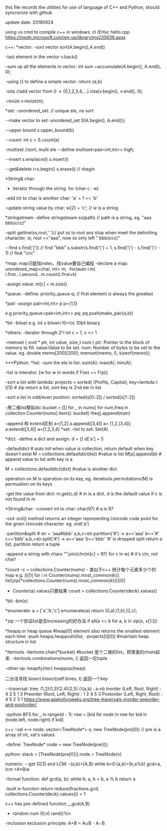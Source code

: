 this file records the utilities for use of language of C++ and Python,
should syncronize with github

update date: 20180924

using vs cmd to compile c++ in windows:
cl /EHsc hello.cpp   https://msdn.microsoft.com/en-us/library/ms235639.aspx

c++:
*vector:
-sort vector
sort(A.begin(),A.end()

-last element in the vector
v.back()

-sum up all the elements in vector: 
int sum =accumulate(A.begin(), A.end(), 0);

-using {} to define a simple vector:
return {a,b}

-iota  //add vector from 0  -> {0,1,2,3,4,...}
 iota(v.begin(), v.end(), 0);
 
 -resize
 v.resize(n);

*set:
-unordered_set:   // unique ele, no sort

--make vector to set:
unordered_set<int> S(A.begin(), A.end());

--upper bound
s.upper_bound(b)

--count:
int c = S.count(a)
 
-multiset  //sort, multi ele 
--define
multiset<pair<int,int>> high;

--insert
s.emplace(i)
s.insert(i)

--get&delete
i=s.begin() s.erase(i) // rbegin

*String& char:
- iterator through the string:
for (char c : w)

-add int to char is another char:
'a' + 1 == 'b'

-update string value by char:
w[2] = 'c'; // w is a string

*stringstream
-define
stringstream ss(path) // path is a string, eg. "aaa bbb(ccc)"

-split
getline(ss,root,' ')// put ss to root ans stop when meet the delimiting character, ie, root =="aaa", now ss only left " bbb(ccc)"

--find
s.find('(')) // find "bbb"
s.substr(s.find('(') + 1, s.find(')') - s.find('(') - 1)  // find "ccc"

*map: map只能找index，找value要自己编程
-declare a map:
unordered_map<char, int> m;
-for(auto i:m)
    i.first...i.second...m.count(i.first+k)

-assign value:
m[c] = m.size()

*queue:
-define:
priority_queue<int> q; // first element is always the greatest 

*pair 
-assign
pair<int,int> p
p={1,1}

e.g
priority_queue<pair<int,int>> pq; 
pq.push(make_pair(a,b))

*bit
-bitset
e.g. int x
bitset<10>(x) 10bit binary

*others:
-iterator through 2^i
int c = 1; c << 1

-memset ( void * ptr, int value, size_t num )
ptr: Pointer to the block of memory to fill. value:Value to be set. num: Number of bytes to be set to the value.
eg. double memo[200][200]; memset(memo, 0, sizeof(memo));

***Python:
*list:
-sum the ele in list:
sum(A); max(A); min(A);

-list is interator:
[w for w in words if F(w) == F(p)]

-sort a list with lambda:
projects = sorted(
(Profits, Capital), key=lambda l: l[1]) # zip return a list, sort key is 2nd ele in list

-sort a list in odd/even position:
sorted(s[0::2]) / sorted(s[1::2])

-用二维list模拟dic
bucket = [[] for _ in nums]
for num,freq in collection.Counter(nums).item():
    bucket[-freq].append(num)

-append 和 extend区别
a=[1,2]  a.append([3,4])  a= [1,2,[3,4]]; a.extend([3,4])  a=[1,2,3,4]
*set:
-list to set:
Set(A)

*dict:
-define a dict and assign:
d = {}  d['a'] = 5

-defaultdict  # auto init when value is collection, return default when key doesn't exist
M = collections.defaultdict(list) #value is list
M[a].append(b) # append value to list with key is a  

M = collections.defaultdict(dict) #value is another dict

operation on M is operation on its key, eg. iteratools.permutations(M) is permuation on its keys

-get the value from dict:
m.get(c,d) # m is a dict, d is the default value if c is not found in m

*String&char:
-convert int to char:
char(97) # a is 97

-ord :ord() method returns an integer representing Unicode code point for the given Unicode character.
eg. ord('a')

-partition&split # str = 'aaa#bbb'
a,b,c=str.partition('#') -> a=='aaa' b=='#' c=='bbb'
a,b,=str.split('#') -> a=='aaa' b=='bbb' '#' is dropped
split return a list, partition return a tuple

-append a string with chars
"".join(chr(m[c] + 97) for c in w)  # it's chr, not char!

*count
-c = collections.Counter(nums)  - 类似于c++ 统计每个元素多少个的map
e.g. [i[0] for i in Counter(nums).most_common(k)]; list(zip(*collections.Counter(nums).most_common(k))))[0]
- Counter(a).values只要结果 
count = collections.Counter(deck).values()

*bit
-bin(x)

*enumerate:
a = ['a','b','c'] 
emumerate(a) return (0,a);(1,b);(2,c);

*zip 
一个验证list是否increasing的好办法
if all(a <= b for a, b in zip(x, x[1:]))

*heapq or heap queue #heap[0] element also returns the smallest element each time
-push
heapq.heappush(list, -projects[i][0]) #maintain heap structure in list

*itertools
-itertools.chan(*bucket) #bucket 是个二维的list，把里面的chain起来. 
-itertools.combinations(nums, i) 返回一坨tuple

-other op:
heapify(iter)
heappop(heap)

二分法寻找
bisect.bisect(self.times, t) 返回一个key


--traversal:
tree: (1,2)(1,3)(2,4)(2,5) //(a,b) : a->b
Inorder (Left, Root, Right) : 4 2 5 1 3
Preorder (Root, Left, Right) : 1 2 4 5 3
Postorder (Left, Right, Root) : 4 5 2 3 1
https://www.geeksforgeeks.org/tree-traversals-inorder-preorder-and-postorder/

-python BFS
for _ in range(d - 1):
        row = [kid for node in row for kid in (node.left, node.right) if kid]
        
c++ 
-val <--> node:
vector<TreeNode*> s;
new TreeNode(pre[0])  // pre is a array of int, val's values

-define:
TreeNode* node = new TreeNode(pre[i]);

python:
stack = [TreeNode(pre[0])]
node = TreeNode(v)


numeric:
--get GCD and LCM:
-(a,b)=(A,B) while b>0:(a,b)=(b,a%b)
gcd=a, lcm =A*B/a

-formal function:
def gcd(a, b):
    while b: a, b = b, a % b
    return a

-built in function
return reduce(fractions.gcd, collections.Counter(deck).values()) > 1

c++ has pre-defined function __gcd(A,B)

- random num (0,n)
rand()%n

-inclusion exclusion principle:
A+B = A∪B - A∩B
